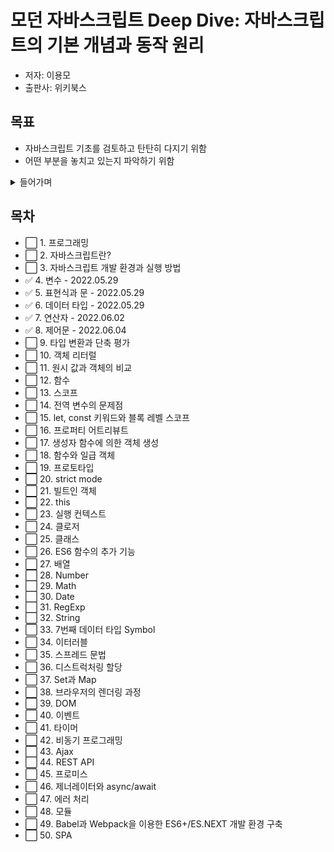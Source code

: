 # 모던 자바스크립트 Deep Dive: 자바스크립트의 기본 개념과 동작 원리

- 저자: 이용모
- 출판사: 위키북스

## 목표

- 자바스크립트 기초를 검토하고 탄탄히 다지기 위함
- 어떤 부분을 놓치고 있는지 파악하기 위함

<details>
<summary>들어가며</summary>

### 자바스크립트의 태생적 특징

- 대부분 프로그래밍 언어: 애플리케이션을 개발하기 위한 범용적인 용도로 설계
- 반면 자바스크립트: 웹페이지의 단순한 보조 기능을 처리하기 위한 제한적인 용도를 목적으로 생김
- 하지만 자바스크립트 또한 FE, BE 영역의 프로그래밍 언어로 사용 가능한 범용 어플리케이션 개발 언어로 성장

### 기본 개념과 동작 원리 이해의 중요성

- 프로그래머 역할: 요구사항을 기반으로 문제 해결을 위한 방안 고민 및 코드 구현
  - 구현된 코드를 의도대로 동작하게 하려면, 컴퓨터 내부에서 어떻게 동작하는지 예측 가능해야 함
- 명확한 의사소통: 문맥에 맞는 정확한 용어를 사용 (협업의 기본!)
- 에러 디버깅 용이: 에러 발생 원인을 이해하고 디버깅

### 학습 방법

- 1 ~ 3 사이클을 반복
- 빨리가는 유일한 방법은 제대로 가는 것이다. - 로버트 마틴(클린코드 저자) -

1. 기본 개념과 동작 원리

- 중요 키워드 우선, 그 외에는 일단 기술 부채로 쌓아두고 진행.
- 완벽한 이해보다는 반복 학습

2. 코딩 스킬

- 문제 해결 방안을 문법을 통해 구체화
- 자신의 능력을 조금 넘어서는 도전을 지속적으로 시도하고 연습

3. 프로젝트

- 더욱 깊은 이해와 협업 경험
- 추가 학습 필요한 사항 파악

</details>

## 목차

- ⬜ 1. 프로그래밍
- ⬜ 2. 자바스크립트란?
- ⬜ 3. 자바스크립트 개발 환경과 실행 방법
- ✅ 4. 변수 - 2022.05.29
- ✅ 5. 표현식과 문 - 2022.05.29
- ✅ 6. 데이터 타입 - 2022.05.29
- ✅ 7. 연산자 - 2022.06.02
- ✅ 8. 제어문 - 2022.06.04
- ⬜ 9. 타입 변환과 단축 평가
- ⬜ 10. 객체 리터럴
- ⬜ 11. 원시 값과 객체의 비교
- ⬜ 12. 함수
- ⬜ 13. 스코프
- ⬜ 14. 전역 변수의 문제점
- ⬜ 15. let, const 키워드와 블록 레벨 스코프
- ⬜ 16. 프로퍼티 어트리뷰트
- ⬜ 17. 생성자 함수에 의한 객체 생성
- ⬜ 18. 함수와 일급 객체
- ⬜ 19. 프로토타입
- ⬜ 20. strict mode
- ⬜ 21. 빌트인 객체
- ⬜ 22. this
- ⬜ 23. 실행 컨텍스트
- ⬜ 24. 클로저
- ⬜ 25. 클래스
- ⬜ 26. ES6 함수의 추가 기능
- ⬜ 27. 배열
- ⬜ 28. Number
- ⬜ 29. Math
- ⬜ 30. Date
- ⬜ 31. RegExp
- ⬜ 32. String
- ⬜ 33. 7번째 데이터 타입 Symbol
- ⬜ 34. 이터러블
- ⬜ 35. 스프레드 문법
- ⬜ 36. 디스트럭처링 할당
- ⬜ 37. Set과 Map
- ⬜ 38. 브라우저의 렌더링 과정
- ⬜ 39. DOM
- ⬜ 40. 이벤트
- ⬜ 41. 타이머
- ⬜ 42. 비동기 프로그래밍
- ⬜ 43. Ajax
- ⬜ 44. REST API
- ⬜ 45. 프로미스
- ⬜ 46. 제너레이터와 async/await
- ⬜ 47. 에러 처리
- ⬜ 48. 모듈
- ⬜ 49. Babel과 Webpack을 이용한 ES6+/ES.NEXT 개발 환경 구축
- ⬜ 50. SPA
